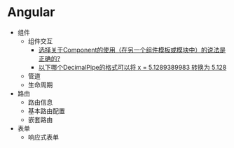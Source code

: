 # Angular 
- 组件
  - 组件交互
    - [选择关于Component的使用（在另一个组件模板或模块中）的说法是正确的?](./Component/1.md)
    - [以下哪个DecimalPipe的格式可以将 x = 5.1289389983 转换为 5.128](./Component/2.md)
  - 管道
  - 生命周期
- 路由
  - 路由信息
  - 基本路由配置
  - 嵌套路由
- 表单
  - 响应式表单